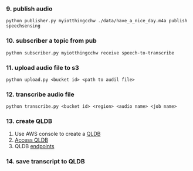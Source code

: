 ### 9. publish audio 
```shell
python publisher.py myiotthingcchw ./data/have_a_nice_day.m4a publish speechsensing
```

### 10. subscriber a topic from pub
```shell
python subscriber.py myiotthingcchw receive speech-to-transcribe
```

### 11. upload audio file to s3
```shell
python upload.py <bucket id> <path to audil file>
```

### 12. transcribe audio file
```shell
python transcribe.py <bucket id> <region> <audio name> <job name> 
```

### 13. create QLDB
1. Use AWS console to create a [QLDB](https://ap-southeast-1.console.aws.amazon.com/qldb/home?region=ap-southeast-1#getting-started "Title")
2. [Access QLDB](https://docs.aws.amazon.com/qldb/latest/developerguide/accessing.html "Title") 
3. QLDB [endpoints](https://docs.aws.amazon.com/general/latest/gr/qldb.html "Title")

### 14. save transcript to QLDB

